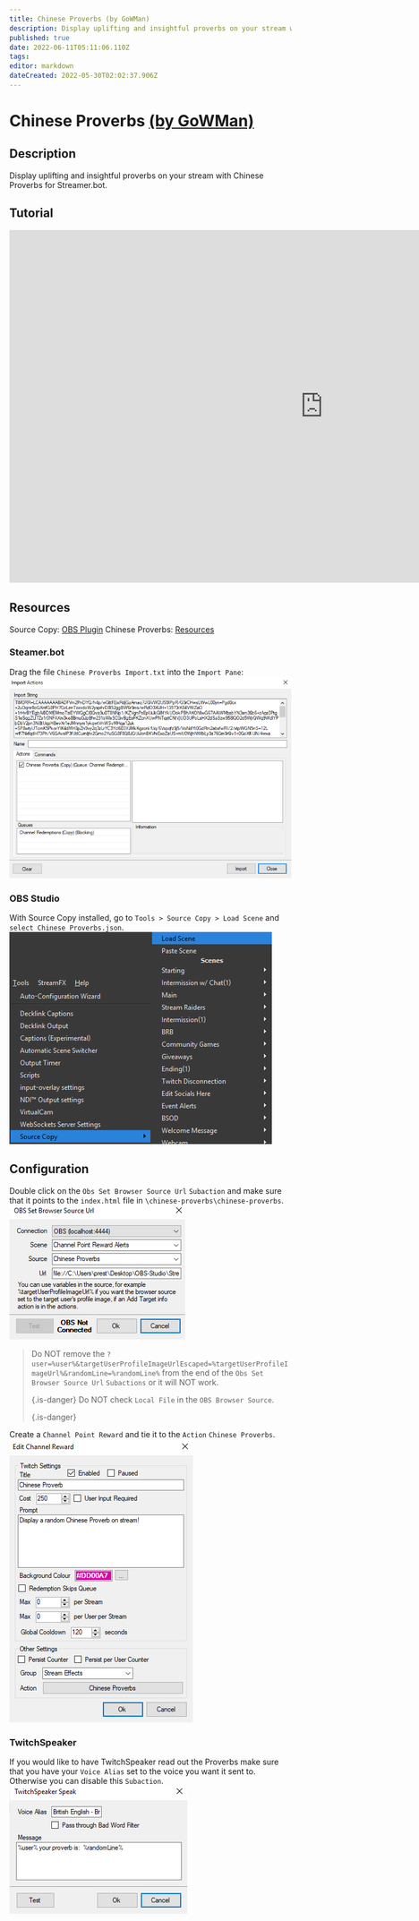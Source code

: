 ```yaml
---
title: Chinese Proverbs (by GoWMan)
description: Display uplifting and insightful proverbs on your stream with Chinese Proverbs for Streamer.bot.
published: true
date: 2022-06-11T05:11:06.110Z
tags:
editor: markdown
dateCreated: 2022-05-30T02:02:37.906Z
---
```


# Chinese Proverbs [(by GoWMan)](https://www.twitch.tv/gowman)

## Description
Display uplifting and insightful proverbs on your stream with Chinese Proverbs for Streamer.bot.

## Tutorial
<iframe width="1120" height="630" src="https://www.youtube.com/embed/_pOmqxTcqhs" title="YouTube video player" frameborder="0" allow="accelerometer; autoplay; clipboard-write; encrypted-media; gyroscope; picture-in-picture" allowfullscreen></iframe>

## Resources
Source Copy:  [OBS Plugin](https://obsproject.com/forum/resources/source-copy.1261/) Chinese Proverbs:  [Resources](/overlays/chinese-proverbs/files/chinese-proverbs.zip)

### Steamer.bot
Drag the file `Chinese Proverbs Import.txt` into the `Import Pane`: ![birthday-extension-import](/overlays/chinese-proverbs/images/chinese-proverbs-import.png)

### OBS Studio
With Source Copy installed, go to `Tools > Source Copy > Load Scene` and `select Chinese Proverbs.json`. ![chinese-proverbs-import](/overlays/chinese-proverbs/images/chinese-proverbs-source-copy.png)

## Configuration
Double click on the `Obs Set Browser Source Url` `Subaction` and make sure that it points to the `index.html` file in `\chinese-proverbs\chinese-proverbs`. ![chinese-proverbs-set-browser-source-url](/overlays/chinese-proverbs/images/chinese-proverbs-set-browser-source-url.png)
> Do NOT remove the `?user=%user%&targetUserProfileImageUrlEscaped=%targetUserProfileImageUrl%&randomLine=%randomLine%` from the end of the `Obs Set Browser Source Url` `Subactions` or it will NOT work. 
> 
> {.is-danger}
> Do NOT check `Local File` in the `OBS Browser Source`. 
> 
> {.is-danger}

Create a `Channel Point Reward` and tie it to the `Action` `Chinese Proverbs`. ![chinese-proverbs-channel-point-reward](/overlays/chinese-proverbs/images/chinese-proverbs-channel-point-reward.png)

### TwitchSpeaker
If you would like to have TwitchSpeaker read out the Proverbs make sure that you have your `Voice Alias` set to the voice you want it sent to.  Otherwise you can disable this `Subaction`. ![chinese-proverbs-twitch-speaker](/overlays/chinese-proverbs/images/chinese-proverbs-twitch-speaker.png)